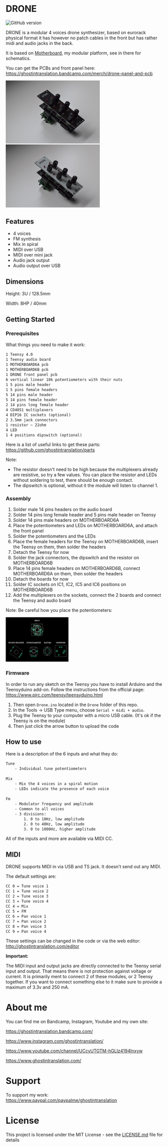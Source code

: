 # DRONE

![GitHub version](https://img.shields.io/github/v/release/ghostintranslation/drone.svg?include_prereleases)

DRONE is a modular 4 voices drone synthesizer, based on eurorack physical format it has however no patch cables in the front but has rather midi and audio jacks in the back.

It is based on [Motherboard](https://github.com/ghostintranslation/motherboard), my modular platform, see in there for schematics.

You can get the PCBs and front panel here:<br/>
https://ghostintranslation.bandcamp.com/merch/drone-panel-and-pcb

<img src="drone-black.jpg" width="300px"/> <img src="drone-white.jpg" width="300px"/>

## Features

* 4 voices
* FM synthesis
* Mix in spiral
* MIDI over USB
* MIDI over mini jack
* Audio jack output
* Audio output over USB

## Dimensions

Height: 3U / 128.5mm

Width: 8HP / 40mm

## Getting Started

### Prerequisites

What things you need to make it work:

```
1 Teensy 4.0
1 Teensy audio board
1 MOTHERBOARD6A pcb
1 MOTHERBOARD6B pcb
1 DRONE front panel pcb
6 vertical linear 10k potentiometers with their nuts
1 5 pins male header
1 5 pins female headers
5 14 pins male header
5 14 pins female header
2 14 pins long female header
4 CD4051 multiplexers
4 DIP16 IC sockets (optional)
2 3.5mm jack connectors
1 resistor ~ 22ohm
4 LED
1 4 positions dipswitch (optional)
```

Here is a list of useful links to get these parts: https://github.com/ghostintranslation/parts

Note: 
- The resistor doesn't need to be high because the multiplexers already are resistive, so try a few values. You can place the resistor and LEDs without soldering to test, there should be enough contact.
- The dipswitch is optional, without it the module will listen to channel 1.

### Assembly

1. Solder male 14 pins headers on the audio board
2. Solder 14 pins long female header and 5 pins male header on Teensy
3. Solder 14 pins male headers on MOTHERBOARD6A
4. Place the potentiometers and LEDs on MOTHERBOARD6A, and attach the front panel
5. Solder the potentiometers and the LEDs
6. Place the female headers for the Teensy on MOTHERBOARD6B, insert the Teensy on them, then solder the headers
7. Detach the Teensy for now
8. Solder the jack connectors, the dipswitch and the resistor on MOTHERBOARD6B
9. Place 14 pins female headers on MOTHERBOARD6B, connect MOTHERBOARD6A on them, then solder the headers
10. Detach the boards for now
11. Solder IC sockets on IC1, IC2, IC5 and IC6 positions on MOTHERBOARD6B
12. Add the multiplexers on the sockets, connect the 2 boards and connect the Teensy and audio board

Note: Be careful how you place the potentiometers:

<img src="https://github.com/ghostintranslation/motherboard/blob/master/input-traces.png" width="200px"/>

### Firmware

In order to run any sketch on the Teensy you have to install Arduino and the Teensyduino add-on.
Follow the instructions from the official page:
https://www.pjrc.com/teensy/teensyduino.html

1. Then open `Drone.ino` located in the `Drone` folder of this repo.
2. In the Tools -> USB Type menu, choose `Serial + midi + audio`.
3. Plug the Teensy to your computer with a micro USB cable. (It's ok if the Teensy is on the module)
4. Then just click the arrow button to upload the code

## How to use

Here is a description of the 6 inputs and what they do:

```
Tune
    - Individual tune potentiometers

Mix
    - Mix the 4 voices in a spiral motion
    - LEDs indicate the presence of each voice

Fm
    - Modulator frequency and amplitude
    - Common to all voices
    - 3 divisions:
        1. 0 to 10Hz, low amplitude
        2. 0 to 40Hz, low amplitude
        3. 0 to 1000Hz, higher amplitude
```

All of the inputs and more are available via MIDI CC.

## MIDI

DRONE supports MIDI in via USB and TS jack. It doesn't send out any MIDI.

The default settings are:
```
CC 0 = Tune voice 1
CC 1 = Tune voice 2
CC 2 = Tune voice 3
CC 3 = Tune voice 4
CC 4 = Mix
CC 5 = FM
CC 6 = Pan voice 1
CC 7 = Pan voice 2
CC 8 = Pan voice 3
CC 9 = Pan voice 4
```

These settings can be changed in the code or via the web editor: http://ghostintranslation.com/editor

**Important:**

The MIDI input and output jacks are directly connected to the Teensy serial input and output. That means there is not protection against voltage or current. It is primarily ment to connect 2 of these modules, or 2 Teensy together. If you want to connect something else to it make sure to provide a maximum of 3.3v and 250 mA.

# About me
You can find me on Bandcamp, Instagram, Youtube and my own site:

https://ghostintranslation.bandcamp.com/

https://www.instagram.com/ghostintranslation/

https://www.youtube.com/channel/UCcyUTGTM-hGLIz4194Inxyw

https://www.ghostintranslation.com/

# Support
To support my work:<br>
https://www.paypal.com/paypalme/ghostintranslation

# License

This project is licensed under the MIT License - see the [LICENSE.md](LICENSE.md) file for details
